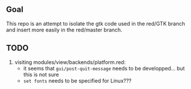 ## Goal

This repo is an attempt to isolate the gtk code used in the red/GTK branch and insert more easily in the red/master branch.


## TODO

1. visiting modules/view/backends/platform.red: 
	* it seems that `gui/post-quit-message` needs to be developped... but this is not sure
	* `set fonts` needs to be specified for Linux???